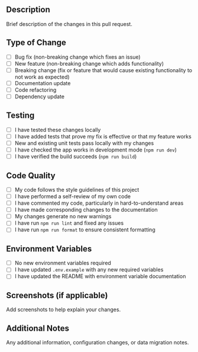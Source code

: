 ## Description
Brief description of the changes in this pull request.

## Type of Change
- [ ] Bug fix (non-breaking change which fixes an issue)
- [ ] New feature (non-breaking change which adds functionality)  
- [ ] Breaking change (fix or feature that would cause existing functionality to not work as expected)
- [ ] Documentation update
- [ ] Code refactoring
- [ ] Dependency update

## Testing
- [ ] I have tested these changes locally
- [ ] I have added tests that prove my fix is effective or that my feature works
- [ ] New and existing unit tests pass locally with my changes
- [ ] I have checked the app works in development mode (`npm run dev`)
- [ ] I have verified the build succeeds (`npm run build`)

## Code Quality
- [ ] My code follows the style guidelines of this project
- [ ] I have performed a self-review of my own code
- [ ] I have commented my code, particularly in hard-to-understand areas
- [ ] I have made corresponding changes to the documentation
- [ ] My changes generate no new warnings
- [ ] I have run `npm run lint` and fixed any issues
- [ ] I have run `npm run format` to ensure consistent formatting

## Environment Variables
- [ ] No new environment variables required
- [ ] I have updated `.env.example` with any new required variables
- [ ] I have updated the README with environment variable documentation

## Screenshots (if applicable)
Add screenshots to help explain your changes.

## Additional Notes
Any additional information, configuration changes, or data migration notes.
